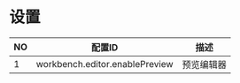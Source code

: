 # 设置

| NO   | 配置ID                         | 描述       |
| ---- | ------------------------------ | ---------- |
| 1    | workbench.editor.enablePreview | 预览编辑器 |

